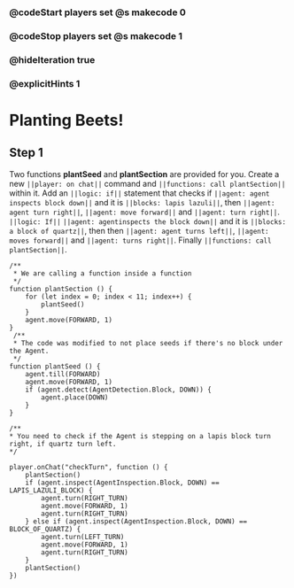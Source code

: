 ### @codeStart players set @s makecode 0
### @codeStop players set @s makecode 1

### @hideIteration true 
### @explicitHints 1


# Planting Beets!

## Step 1
Two functions **plantSeed** and **plantSection** are provided for you. Create a new ``||player: on chat||`` command and ``||functions: call plantSection||`` within it. Add an ``||logic: if||`` statement that checks if ``||agent: agent inspects block down||`` and it is ``||blocks: lapis lazuli||``, then ``||agent: agent turn right||``, ``||agent: move forward||`` and ``||agent: turn right||``. ``||logic: If||`` ``||agent: agentinspects the block down||`` and it is ``||blocks: a block of quartz||``, then then ``||agent: agent turns left||``, ``||agent: moves forward||`` and ``||agent: turns right||``. Finally ``||functions: call plantSection||``.  

```template
/**
 * We are calling a function inside a function
 */
function plantSection () {
    for (let index = 0; index < 11; index++) {
        plantSeed()
    }
    agent.move(FORWARD, 1)
}
 /**
 * The code was modified to not place seeds if there's no block under the Agent.
 */
function plantSeed () {
    agent.till(FORWARD)
    agent.move(FORWARD, 1)
    if (agent.detect(AgentDetection.Block, DOWN)) {
        agent.place(DOWN)
    }
}

/**
* You need to check if the Agent is stepping on a lapis block turn right, if quartz turn left.
*/
```

```ghost
player.onChat("checkTurn", function () {
    plantSection()
    if (agent.inspect(AgentInspection.Block, DOWN) == LAPIS_LAZULI_BLOCK) {
        agent.turn(RIGHT_TURN)
        agent.move(FORWARD, 1)
        agent.turn(RIGHT_TURN)
    } else if (agent.inspect(AgentInspection.Block, DOWN) == BLOCK_OF_QUARTZ) {
        agent.turn(LEFT_TURN)
        agent.move(FORWARD, 1)
        agent.turn(RIGHT_TURN)
    }
    plantSection()
})
```

